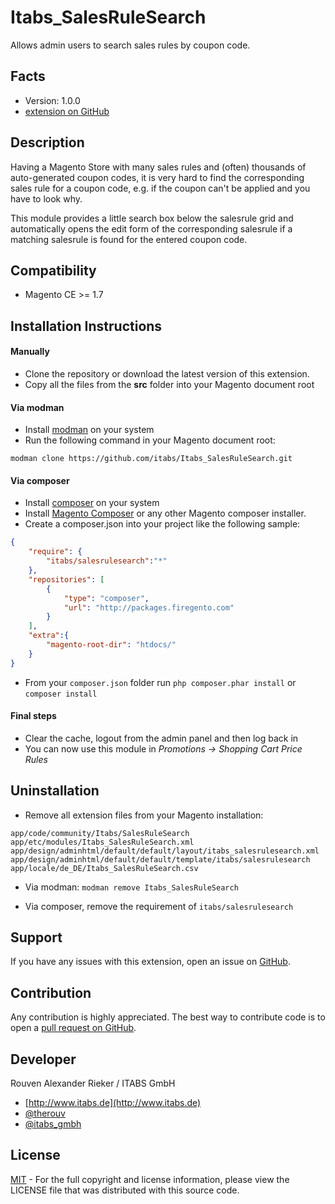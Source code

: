 Itabs_SalesRuleSearch
=====================

Allows admin users to search sales rules by coupon code.

Facts
-----
- Version: 1.0.0
- [extension on GitHub](https://github.com/itabs/Itabs_SalesRuleSearch)

Description
-----------

Having a Magento Store with many sales rules and (often) thousands of auto-generated coupon codes, it is very hard
to find the corresponding sales rule for a coupon code, e.g. if the coupon can't be applied and you have to look why.

This module provides a little search box below the salesrule grid and automatically opens the edit form of the
corresponding salesrule if a matching salesrule is found for the entered coupon code.

Compatibility
-------------
- Magento CE >= 1.7

Installation Instructions
-------------------------

#### Manually
- Clone the repository or download the latest version of this extension.
- Copy all the files from the **src** folder into your Magento document root

#### Via modman

- Install [modman](https://github.com/colinmollenhour/modman) on your system
- Run the following command in your Magento document root:

`modman clone https://github.com/itabs/Itabs_SalesRuleSearch.git`

#### Via composer
- Install [composer](http://getcomposer.org/download/) on your system
- Install [Magento Composer](https://github.com/magento-hackathon/magento-composer-installer) or any other Magento composer installer.
- Create a composer.json into your project like the following sample:

```json
{
    "require": {
        "itabs/salesrulesearch":"*"
    },
    "repositories": [
	    {
            "type": "composer",
            "url": "http://packages.firegento.com"
        }
    ],
    "extra":{
        "magento-root-dir": "htdocs/"
    }
}
```

- From your `composer.json` folder run `php composer.phar install` or `composer install`

#### Final steps
- Clear the cache, logout from the admin panel and then log back in
- You can now use this module in *Promotions -> Shopping Cart Price Rules*

Uninstallation
--------------
- Remove all extension files from your Magento installation:

```
app/code/community/Itabs/SalesRuleSearch
app/etc/modules/Itabs_SalesRuleSearch.xml
app/design/adminhtml/default/default/layout/itabs_salesrulesearch.xml
app/design/adminhtml/default/default/template/itabs/salesrulesearch
app/locale/de_DE/Itabs_SalesRuleSearch.csv
```

- Via modman: `modman remove Itabs_SalesRuleSearch`
* Via composer, remove the requirement of `itabs/salesrulesearch`

Support
-------
If you have any issues with this extension, open an issue on [GitHub](https://github.com/itabs/Itabs_SalesRuleSearch/issues).

Contribution
------------
Any contribution is highly appreciated. The best way to contribute code is to open a [pull request on GitHub](https://help.github.com/articles/using-pull-requests).

Developer
---------
Rouven Alexander Rieker / ITABS GmbH
- [http://www.itabs.de](http://www.itabs.de)
- [@therouv](https://twitter.com/therouv)
- [@itabs_gmbh](https://twitter.com/itabs_gmbh)

License
-------
[MIT](http://opensource.org/licenses/MIT) - For the full copyright and license information, please view the LICENSE file that was distributed with this source code.
